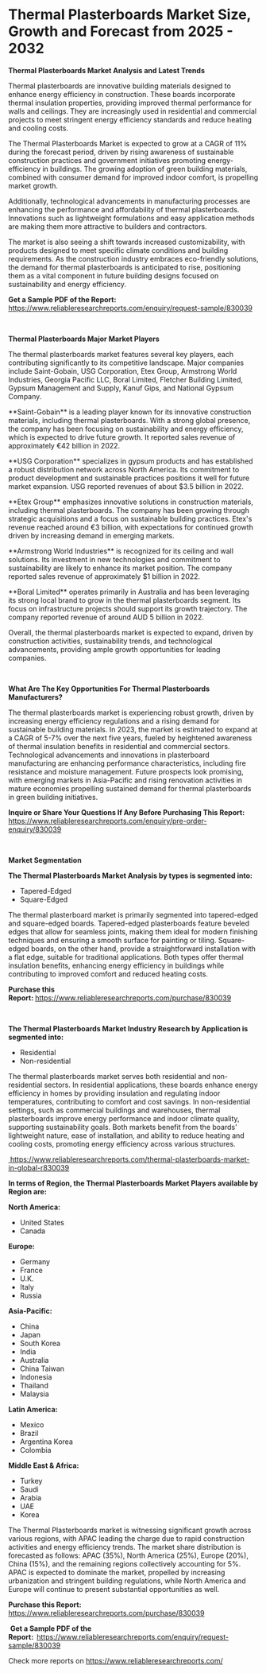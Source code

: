 <p><h1>Thermal Plasterboards Market Size, Growth and Forecast from 2025 - 2032</h1></p><p><strong>Thermal Plasterboards Market Analysis and Latest Trends</strong></p>
<p><p>Thermal plasterboards are innovative building materials designed to enhance energy efficiency in construction. These boards incorporate thermal insulation properties, providing improved thermal performance for walls and ceilings. They are increasingly used in residential and commercial projects to meet stringent energy efficiency standards and reduce heating and cooling costs.</p><p>The Thermal Plasterboards Market is expected to grow at a CAGR of 11% during the forecast period, driven by rising awareness of sustainable construction practices and government initiatives promoting energy-efficiency in buildings. The growing adoption of green building materials, combined with consumer demand for improved indoor comfort, is propelling market growth. </p><p>Additionally, technological advancements in manufacturing processes are enhancing the performance and affordability of thermal plasterboards. Innovations such as lightweight formulations and easy application methods are making them more attractive to builders and contractors. </p><p>The market is also seeing a shift towards increased customizability, with products designed to meet specific climate conditions and building requirements. As the construction industry embraces eco-friendly solutions, the demand for thermal plasterboards is anticipated to rise, positioning them as a vital component in future building designs focused on sustainability and energy efficiency.</p></p>
<p><strong>Get a Sample PDF of the Report:&nbsp;</strong> <a href="https://www.reliableresearchreports.com/enquiry/request-sample/830039?utm_campaign=3084&utm_medium=2&utm_source=Github&utm_content=ia&utm_term=01042025&utm_id=thermal-plasterboards">https://www.reliableresearchreports.com/enquiry/request-sample/830039</a></p>
<p>&nbsp;</p>
<p><strong>Thermal Plasterboards Major Market Players</strong></p>
<p><p>The thermal plasterboards market features several key players, each contributing significantly to its competitive landscape. Major companies include Saint-Gobain, USG Corporation, Etex Group, Armstrong World Industries, Georgia Pacific LLC, Boral Limited, Fletcher Building Limited, Gypsum Management and Supply, Kanuf Gips, and National Gypsum Company.</p><p>**Saint-Gobain** is a leading player known for its innovative construction materials, including thermal plasterboards. With a strong global presence, the company has been focusing on sustainability and energy efficiency, which is expected to drive future growth. It reported sales revenue of approximately €42 billion in 2022.</p><p>**USG Corporation** specializes in gypsum products and has established a robust distribution network across North America. Its commitment to product development and sustainable practices positions it well for future market expansion. USG reported revenues of about $3.5 billion in 2022.</p><p>**Etex Group** emphasizes innovative solutions in construction materials, including thermal plasterboards. The company has been growing through strategic acquisitions and a focus on sustainable building practices. Etex's revenue reached around €3 billion, with expectations for continued growth driven by increasing demand in emerging markets.</p><p>**Armstrong World Industries** is recognized for its ceiling and wall solutions. Its investment in new technologies and commitment to sustainability are likely to enhance its market position. The company reported sales revenue of approximately $1 billion in 2022.</p><p>**Boral Limited** operates primarily in Australia and has been leveraging its strong local brand to grow in the thermal plasterboards segment. Its focus on infrastructure projects should support its growth trajectory. The company reported revenue of around AUD 5 billion in 2022.</p><p>Overall, the thermal plasterboards market is expected to expand, driven by construction activities, sustainability trends, and technological advancements, providing ample growth opportunities for leading companies.</p></p>
<p>&nbsp;</p>
<p><strong>What Are The Key Opportunities For Thermal Plasterboards Manufacturers?</strong></p>
<p><p>The thermal plasterboards market is experiencing robust growth, driven by increasing energy efficiency regulations and a rising demand for sustainable building materials. In 2023, the market is estimated to expand at a CAGR of 5-7% over the next five years, fueled by heightened awareness of thermal insulation benefits in residential and commercial sectors. Technological advancements and innovations in plasterboard manufacturing are enhancing performance characteristics, including fire resistance and moisture management. Future prospects look promising, with emerging markets in Asia-Pacific and rising renovation activities in mature economies propelling sustained demand for thermal plasterboards in green building initiatives.</p></p>
<p><strong>Inquire or Share Your Questions If Any Before Purchasing This Report:</strong> <a href="https://www.reliableresearchreports.com/enquiry/pre-order-enquiry/830039?utm_campaign=3084&utm_medium=2&utm_source=Github&utm_content=ia&utm_term=01042025&utm_id=thermal-plasterboards">https://www.reliableresearchreports.com/enquiry/pre-order-enquiry/830039</a></p>
<p>&nbsp;</p>
<p><strong>Market Segmentation</strong></p>
<p><strong>The Thermal Plasterboards Market Analysis by types is segmented into:</strong></p>
<p><ul><li>Tapered-Edged</li><li>Square-Edged</li></ul></p>
<p><p>The thermal plasterboard market is primarily segmented into tapered-edged and square-edged boards. Tapered-edged plasterboards feature beveled edges that allow for seamless joints, making them ideal for modern finishing techniques and ensuring a smooth surface for painting or tiling. Square-edged boards, on the other hand, provide a straightforward installation with a flat edge, suitable for traditional applications. Both types offer thermal insulation benefits, enhancing energy efficiency in buildings while contributing to improved comfort and reduced heating costs.</p></p>
<p><strong>Purchase this Report:&nbsp;</strong><a href="https://www.reliableresearchreports.com/purchase/830039?utm_campaign=3084&utm_medium=2&utm_source=Github&utm_content=ia&utm_term=01042025&utm_id=thermal-plasterboards">https://www.reliableresearchreports.com/purchase/830039</a></p>
<p>&nbsp;</p>
<p><strong>The Thermal Plasterboards Market Industry Research by Application is segmented into:</strong></p>
<p><ul><li>Residential</li><li>Non-residential</li></ul></p>
<p><p>The thermal plasterboards market serves both residential and non-residential sectors. In residential applications, these boards enhance energy efficiency in homes by providing insulation and regulating indoor temperatures, contributing to comfort and cost savings. In non-residential settings, such as commercial buildings and warehouses, thermal plasterboards improve energy performance and indoor climate quality, supporting sustainability goals. Both markets benefit from the boards' lightweight nature, ease of installation, and ability to reduce heating and cooling costs, promoting energy efficiency across various structures.</p></p>
<p><a href="https://www.reliableresearchreports.com/thermal-plasterboards-market-in-global-r830039?utm_campaign=3084&utm_medium=2&utm_source=Github&utm_content=ia&utm_term=01042025&utm_id=thermal-plasterboards">&nbsp;https://www.reliableresearchreports.com/thermal-plasterboards-market-in-global-r830039</a></p>
<p><strong>In terms of Region, the Thermal Plasterboards Market Players available by Region are:</strong></p>
<p>
    <p> <strong> North America: </strong>
        <ul>
            <li>United States</li>
            <li>Canada</li>
        </ul>
        </p> 
    <p> <strong> Europe: </strong>
        <ul>
            <li>Germany</li>
            <li>France</li>
            <li>U.K.</li>
            <li>Italy</li>
            <li>Russia</li>
        </ul>
        </p> 
    <p> <strong> Asia-Pacific: </strong>
        <ul>
            <li>China</li>
            <li>Japan</li>
            <li>South Korea</li>
            <li>India</li>
            <li>Australia</li>
            <li>China Taiwan</li>
            <li>Indonesia</li>
            <li>Thailand</li>
            <li>Malaysia</li>
        </ul>
        </p> 
    <p> <strong> Latin America: </strong>
        <ul>
            <li>Mexico</li>
            <li>Brazil</li>
            <li>Argentina Korea</li>
            <li>Colombia</li>
        </ul>
        </p> 
    <p> <strong> Middle East & Africa: </strong>
        <ul>
            <li>Turkey</li>
            <li>Saudi</li>
            <li>Arabia</li>
            <li>UAE</li>
            <li>Korea</li>
        </ul>
    </p>
    </p>
<p><p>The Thermal Plasterboards market is witnessing significant growth across various regions, with APAC leading the charge due to rapid construction activities and energy efficiency trends. The market share distribution is forecasted as follows: APAC (35%), North America (25%), Europe (20%), China (15%), and the remaining regions collectively accounting for 5%. APAC is expected to dominate the market, propelled by increasing urbanization and stringent building regulations, while North America and Europe will continue to present substantial opportunities as well.</p></p>
<p><strong>Purchase this Report: </strong><a href="https://www.reliableresearchreports.com/purchase/830039?utm_campaign=3084&utm_medium=2&utm_source=Github&utm_content=ia&utm_term=01042025&utm_id=thermal-plasterboards">https://www.reliableresearchreports.com/purchase/830039</a></p>
<p>&nbsp;<strong>Get a Sample PDF of the Report:&nbsp;&nbsp;</strong><a href="https://www.reliableresearchreports.com/enquiry/request-sample/830039?utm_campaign=3084&utm_medium=2&utm_source=Github&utm_content=ia&utm_term=01042025&utm_id=thermal-plasterboards">https://www.reliableresearchreports.com/enquiry/request-sample/830039</a></p>
<p><strong></strong></p>
<p>Check more reports on <a href="https://www.reliableresearchreports.com/?utm_campaign=3084&utm_medium=2&utm_source=Github&utm_content=ia&utm_term=01042025&utm_id=thermal-plasterboards">https://www.reliableresearchreports.com/</a></p>
